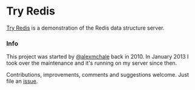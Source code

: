 Try Redis
=========

[Try Redis](http://try.redis.io) is a demonstration of the Redis data structure server.

### Info

This project was started by [@alexmchale](https://github.com/alexmchale/) back in 2010.  In January 2013 I took over the maintenance and it's running on my server since then.

Contributions, improvements, comments and suggestions welcome. Just file an [issue](https://github.com/badboy/try.redis/issues).

